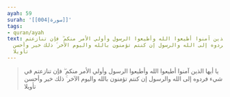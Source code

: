 ```yaml
---
ayah: 59
surah: '[[004|سورة]]'
tags:
- quran/ayah
text: يا أيها الذين آمنوا أطيعوا الله وأطيعوا الرسول وأولي الأمر منكم ۖ فإن تنازعتم
  في شيء فردوه إلى الله والرسول إن كنتم تؤمنون بالله واليوم الآخر ۚ ذلك خير وأحسن
  تأويلا
---
```

> يا أيها الذين آمنوا أطيعوا الله وأطيعوا الرسول وأولي الأمر منكم ۖ فإن تنازعتم في شيء فردوه إلى الله والرسول إن كنتم تؤمنون بالله واليوم الآخر ۚ ذلك خير وأحسن تأويلا
